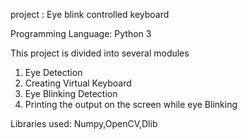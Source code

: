 project : Eye blink controlled keyboard

Programming Language: Python 3

This project is divided into several modules
1. Eye Detection
2. Creating Virtual Keyboard
3. Eye Blinking Detection
4. Printing the output on the screen while eye Blinking

Libraries used: Numpy,OpenCV,Dlib
